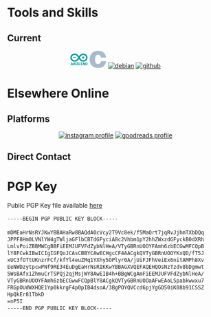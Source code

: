 <!-- README v 0.3.7 -->

<!-- header graphic -->

# Tools and Skills
## Current
<p align="center"> 
<a href="https://www.arduino.cc/" target="_blank"> <img src="https://github.com/devicons/devicon/blob/master/icons/arduino/arduino-original-wordmark.svg" alt="arduino" width="40" height="40"/></a> <a href="https://www.cprogramming.com/" target="_blank"> <img src="https://github.com/devicons/devicon/blob/master/icons/c/c-original.svg" alt="c" width="40" height="40"/></a>  <a href="https://www.debian.org/" target="_blank"> <img src="https://upload.wikimedia.org/wikipedia/commons/thumb/6/66/Openlogo-debianV2.svg/250px-Openlogo-debianV2.svg.png" alt="debian" width="32" height="40"/></a> <a href="https://www.github.com" target="_blank"> <img src="https://upload.wikimedia.org/wikipedia/commons/thumb/a/ae/Github-desktop-logo-symbol.svg/128px-Github-desktop-logo-symbol.svg.png" alt="github" width="40" height="40"/></a>

# Elsewhere Online
## Platforms
<p align="center">
<a href="https://www.instagram.com/seanmichaelstarr" target="instagram profile"> <img src="https://upload.wikimedia.org/wikipedia/commons/thumb/a/a5/Instagram_icon.png/250px-Instagram_icon.png" alt="instagram profile" width="40" height="40"/></a> <a href="https://www.goodreads.com/user/show/192170481-sean-michael-starr" target="goodreads profile"><img src="https://upload.wikimedia.org/wikipedia/commons/6/66/Goodreads_favicon.png" alt="goodreads profile" width="40" height="40"/></a> </p>

## Direct Contact

# PGP Key
Public PGP Key file available <a href="https://raw.githubusercontent.com/Sean-Michael-Starr/Sean-Michael-Starr/refs/heads/main/Assets/usr/Sean%20Michael%20Starr_0x19D438E6_public.asc" target="public pgp file">here</a>
```
-----BEGIN PGP PUBLIC KEY BLOCK-----

mDMEaHrNsRYJKwYBBAHaRw8BAQdA0cVcy2T9Vc8ek/f5MaQrt7jqRvJjhmTXbDQq
JPPF8Hm0LVNlYW4gTWljaGFlbCBTdGFyciA8c2Vhbm1pY2hhZWxzdGFyckB0dXRh
LmlvPoiZBBMWCgBBFiEEMJUFVFdZybNlHeA/VTyGBRnUOOYFAmh6zbECGwMFCQpB
lY8FCwkIBwICIgIGFQoJCAsCBBYCAwECHgcCF4AACgkQVTyGBRnUOOYKxQD/fT5J
xUC3fOTtUKnzrFCf/kfYl4euZMq1YXhy5OPlyr0A/jUiFJFhVeiEx6nitAMPh8Xv
EeNWDzytpcwPNf9RE34EuDgEaHrNsRIKKwYBBAGXVQEFAQEHQOsNzTzdv8bDgmwt
5WsBAfx1ZhmuCrTSPQj2qjMsjWY8AwEIB4h+BBgWCgAmFiEEMJUFVFdZybNlHeA/
VTyGBRnUOOYFAmh6zbECGwwFCQpBlY8ACgkQVTyGBRnUOOaAFwEAoLSpabkwwxu7
FRGpOUdWXHQE1Yp0kkrgF4p0pIB4dsoA/3BgPOYQVCcd6pjYgGD50iK08b91CSSZ
HpQkEr81TbkD
=nP5I
-----END PGP PUBLIC KEY BLOCK-----
```
<!-- email -->
<!-- # Autodidact Credentials
## Tech Related
## Non Tech Related
# More Info -->
<!-- links to tipjar etc --->
